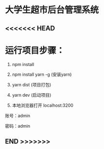 # 大学生超市后台管理系统

## <<<<<<< HEAD

# 运行项目步骤：

  1. npm install

  2. npm install yarn -g  (安装yarn)

  3. yarn dist (项目打包)

  4. yarn dev  (启动项目)

  5. 本地浏览器打开 localhost:3200

  账号：admin

  密码：admin


## END >>>>>>>   

